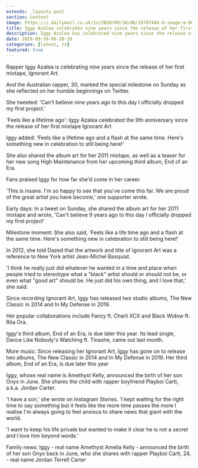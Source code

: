 ```yaml
---
extends: _layouts.post
section: content
image: https://i.dailymail.co.uk/1s/2020/09/30/06/33797484-0-image-a-90_1601442348157.jpg 
title: Iggy Azalea celebrates nine years since the release of her first mixtape 
description: Iggy Azalea has celebrated nine years since the release of her first mixtape, Ignorant Art.   
date: 2020-09-30-06-28-19 
categories: [latest, tv] 
featured: true 
--- 
```

Rapper Iggy Azalea is celebrating nine years since the release of her first mixtape, Ignorant Art.

And the Australian rapper, 30, marked the special milestone on Sunday as she reflected on her humble beginnings on Twitter.

She tweeted: 'Can't believe nine years ago to this day I officially dropped my first project.'

'Feels like a lifetime ago': Iggy Azalea celebrated the 9th anniversary since the release of her first mixtape Ignorant Art

Iggy added: 'Feels like a lifetime ago and a flash at the same time. Here's something new in celebration to still being here!'

She also shared the album art for her 2011 mixtape, as well as a teaser for her new song High Maintenance from her upcoming third album, End of an Era.

Fans praised Iggy for how far she'd come in her career. 

 'This is insane. I'm so happy to see that you've come this far. We are proud of the great artist you have become,' one supporter wrote. 

Early days: In a tweet on Sunday, she shared the album art for her 2011 mixtape and wrote, 'Can't believe 9 years ago to this day I officially dropped my first project'

Milestone moment: She also said, 'Feels like a life time ago and a flash at the same time. Here's something new in celebration to still being here!'

In 2012, she told Dazed that the artwork and title of Ignorant Art was a reference to New York artist Jean-Michel Basquiat.

'I think he really just did whatever he wanted in a time and place when people tried to stereotype what a "black" artist should or should not be, or even what "good art" should be. He just did his own thing, and I love that,' she said.

Since recording Ignorant Art, Iggy has released two studio albums, The New Classic in 2014 and In My Defense in 2019. 

Her popular collaborations include Fancy ft. Charli XCX and Black Widow ft. Rita Ora.

Iggy's third album, End of an Era, is due later this year. Its lead single, Dance Like Nobody's Watching ft. Tinashe, came out last month.

More music: Since releasing her Ignorant Art, Iggy has gone on to release two albums, The New Classic in 2014 and In My Defense in 2019. Her third album, End of an Era, is due later this year

Iggy, whose real name is Amethyst Kelly, announced the birth of her son Onyx in June. She shares the child with rapper boyfriend Playboi Carti, a.k.a. Jordan Carter. 

'I have a son,' she wrote on Instagram Stories. 'I kept waiting for the right time to say something but it feels like the more time passes the more I realise I'm always going to feel anxious to share news that giant with the world.

'I want to keep his life private but wanted to make it clear he is not a secret and I love him beyond words.'

Family news: Iggy - real name Amethyst Amelia Kelly - announced the birth of her son Onyx back in June, who she shares with rapper Playboi Carti, 24, - real name Jordan Terrell Carter

